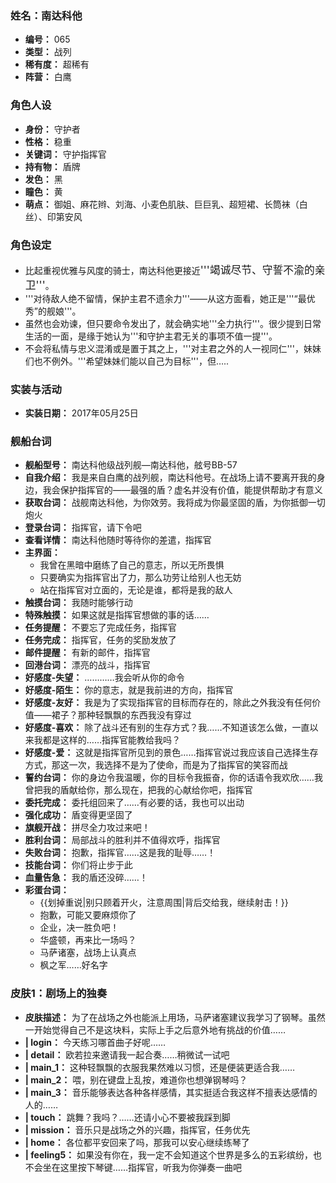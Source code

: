 ### 姓名：南达科他
* **编号：** 065
* **类型：** 战列
* **稀有度：** 超稀有
* **阵营：** 白鹰


### 角色人设
* **身份：** 守护者
* **性格：** 稳重
* **关键词：** 守护指挥官
* **持有物：** 盾牌
* **发色：** 黑
* **瞳色：** 黄
* **萌点：** 御姐、麻花辫、刘海、小麦色肌肤、巨巨乳、超短裙、长筒袜（白丝）、印第安风


### 角色设定
* 比起重视优雅与风度的骑士，南达科他更接近<big>'''竭诚尽节、守誓不渝的亲卫'''</big>。
* '''对待敌人绝不留情，保护主君不遗余力'''——从这方面看，她正是'''“最优秀”的舰娘'''。
* 虽然也会劝谏，但只要命令发出了，就会确实地'''全力执行'''。很少提到日常生活的一面，是缘于她认为'''和守护主君无关的事项不值一提'''。
* 不会将私情与忠义混淆或是置于其之上，'''对主君之外的人一视同仁'''，妹妹们也不例外。'''希望妹妹们能以自己为目标'''，但…..


### 实装与活动
* **实装日期：** 2017年05月25日


### 舰船台词
* **舰船型号：** 南达科他级战列舰—南达科他，舷号BB-57
* **自我介绍：** 我是来自白鹰的战列舰，南达科他号。在战场上请不要离开我的身边，我会保护指挥官的——最强的盾？虚名并没有价值，能提供帮助才有意义
* **获取台词：** 战舰南达科他，为你效劳。我将成为你最坚固的盾，为你抵御一切炮火
* **登录台词：** 指挥官，请下令吧
* **查看详情：** 南达科他随时等待你的差遣，指挥官
* **主界面：**
  * 我曾在黑暗中磨练了自己的意志，所以无所畏惧
  * 只要确实为指挥官出了力，那么功劳让给别人也无妨
  * 站在指挥官对立面的，无论是谁，都将是我的敌人
* **触摸台词：** 我随时能够行动
* **特殊触摸：** 如果这就是指挥官想做的事的话……
* **任务提醒：** 不要忘了完成任务，指挥官
* **任务完成：** 指挥官，任务的奖励发放了
* **邮件提醒：** 有新的邮件，指挥官
* **回港台词：** 漂亮的战斗，指挥官
* **好感度-失望：** …………我会听从你的命令
* **好感度-陌生：** 你的意志，就是我前进的方向，指挥官
* **好感度-友好：** 我是为了实现指挥官的目标而存在的，除此之外我没有任何价值——裙子？那种轻飘飘的东西我没有穿过
* **好感度-喜欢：** 除了战斗还有别的生存方式？我……不知道该怎么做，一直以来我都是这样的……指挥官能教给我吗？
* **好感度-爱：** 这就是指挥官所见到的景色……指挥官说过我应该自己选择生存方式，那这一次，我选择不是为了使命，而是为了指挥官的笑容而战
* **誓约台词：** 你的身边令我温暖，你的目标令我振奋，你的话语令我欢欣……我曾把我的盾献给你，那么现在，把我的心献给你吧，指挥官
* **委托完成：** 委托组回来了……有必要的话，我也可以出动
* **强化成功：** 盾变得更坚固了
* **旗舰开战：** 拼尽全力攻过来吧！
* **胜利台词：** 局部战斗的胜利并不值得欢呼，指挥官
* **失败台词：** 抱歉，指挥官……这是我的耻辱……！
* **技能台词：** 你们将止步于此
* **血量告急：** 我的盾还没碎……！
* **彩蛋台词：**
  * {{划掉重说|别只顾着开火，注意周围|背后交给我，继续射击！}}
  * 抱歉，可能又要麻烦你了
  * 企业，决一胜负吧！
  * 华盛顿，再来比一场吗？
  * 马萨诸塞，战场上认真点
  * 枫之军……好名字


### 皮肤1：剧场上的独奏
* **皮肤描述：** 为了在战场之外也能派上用场，马萨诸塞建议我学习了钢琴。虽然一开始觉得自己不是这块料，实际上手之后意外地有挑战的价值……
* **| login：** 今天练习哪首曲子好呢……
* **| detail：** 欧若拉来邀请我一起合奏……稍微试一试吧
* **| main_1：** 这种轻飘飘的衣服我果然难以习惯，还是便装更适合我……
* **| main_2：** 喂，别在键盘上乱按，难道你也想弹钢琴吗？
* **| main_3：** 音乐能够表达各种各样感情，其实挺适合我这样不擅表达感情的人的……
* **| touch：** 跳舞？我吗？……还请小心不要被我踩到脚
* **| mission：** 音乐只是战场之外的兴趣，指挥官，任务优先
* **| home：** 各位都平安回来了吗，那我可以安心继续练琴了
* **| feeling5：** 如果没有你在，我一定不会知道这个世界是多么的五彩缤纷，也不会坐在这里按下琴键……指挥官，听我为你弹奏一曲吧
